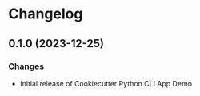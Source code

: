 # Changelog

## 0.1.0 (2023-12-25)

### Changes

-   Initial release of Cookiecutter Python CLI App Demo
